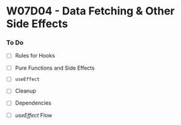 # W07D04 - Data Fetching & Other Side Effects

### To Do
- [ ] Rules for Hooks
- [ ] Pure Functions and Side Effects
- [ ] `useEffect`
- [ ] Cleanup
- [ ] Dependencies
- [ ] _useEffect_ Flow













